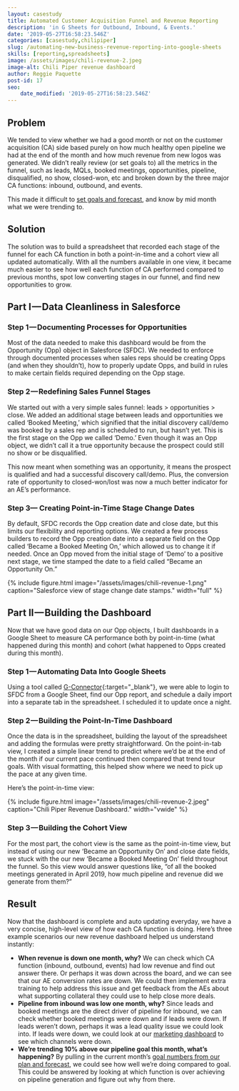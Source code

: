 ```yaml
---
layout: casestudy
title: Automated Customer Acquisition Funnel and Revenue Reporting
description: 'in G Sheets for Outbound, Inbound, & Events.'
date: '2019-05-27T16:58:23.546Z'
categories: [casestudy,chilipiper]
slug: /automating-new-business-revenue-reporting-into-google-sheets
skills: [reporting,spreadsheets]
image: /assets/images/chili-revenue-2.jpeg
image-alt: Chili Piper revenue dashboard
author: Reggie Paquette
post-id: 17
seo:
    date_modified: '2019-05-27T16:58:23.546Z'
---
```


## Problem

We tended to view whether we had a good month or not on the customer acquisition (CA) side based purely on how much healthy open pipeline we had at the end of the month and how much revenue from new logos was generated. We didn’t really review (or set goals to) all the metrics in the funnel, such as leads, MQLs, booked meetings, opportunities, pipeline, disqualified, no show, closed-won, etc and broken down by the three major CA functions: inbound, outbound, and events.

This made it difficult to [set goals and forecast](/created-a-forecast-model-to-double-customer-acquisition-growth), and know by mid month what we were trending to.

## Solution

The solution was to build a spreadsheet that recorded each stage of the funnel for each CA function in both a point-in-time and a cohort view all updated automatically. With all the numbers available in one view, it became much easier to see how well each function of CA performed compared to previous months, spot low converting stages in our funnel, and find new opportunities to grow.

## Part I — Data Cleanliness in Salesforce

### Step 1 — Documenting Processes for Opportunities

Most of the data needed to make this dashboard would be from the Opportunity (Opp) object in Salesforce (SFDC). We needed to enforce through documented processes when sales reps should be creating Opps (and when they shouldn’t), how to properly update Opps, and build in rules to make certain fields required depending on the Opp stage.

### Step 2 — Redefining Sales Funnel Stages

We started out with a very simple sales funnel: leads > opportunities > close. We added an additional stage between leads and opportunities we called ‘Booked Meeting,’ which signified that the initial discovery call/demo was booked by a sales rep and is scheduled to run, but hasn’t yet. This is the first stage on the Opp we called ‘Demo.’ Even though it was an Opp object, we didn’t call it a true opportunity because the prospect could still no show or be disqualified.

This now meant when something was an opportunity, it means the prospect is qualified and had a successful discovery call/demo. Plus, the conversion rate of opportunity to closed-won/lost was now a much better indicator for an AE’s performance.

### Step 3— Creating Point-in-Time Stage Change Dates

By default, SFDC records the Opp creation date and close date, but this limits our flexibility and reporting options. We created a few process builders to record the Opp creation date into a separate field on the Opp called ‘Became a Booked Meeting On,’ which allowed us to change it if needed. Once an Opp moved from the initial stage of ‘Demo’ to a positive next stage, we time stamped the date to a field called “Became an Opportunity On.”

{% include figure.html image="/assets/images/chili-revenue-1.png" caption="Salesforce view of stage change date stamps." width="full" %}

## Part II — Building the Dashboard

Now that we have good data on our Opp objects, I built dashboards in a Google Sheet to measure CA performance both by point-in-time (what happened during this month) and cohort (what happened to Opps created during this month).

### Step 1 — Automating Data Into Google Sheets

Using a tool called [G-Connector](https://gsuite.google.com/marketplace/app/gconnector_for_salesforce/971770431958){:target="_blank"}, we were able to login to SFDC from a Google Sheet, find our Opp report, and schedule a daily import into a separate tab in the spreadsheet. I scheduled it to update once a night.

### Step 2 — Building the Point-In-Time Dashboard

Once the data is in the spreadsheet, building the layout of the spreadsheet and adding the formulas were pretty straightforward. On the point-in-tab view, I created a simple linear trend to predict where we’d be at the end of the month if our current pace continued then compared that trend tour goals. With visual formatting, this helped show where we need to pick up the pace at any given time.

Here’s the point-in-time view:

{% include figure.html image="/assets/images/chili-revenue-2.jpeg" caption="Chili Piper Revenue Dashboard." width="vwide" %}


### Step 3 — Building the Cohort View

For the most part, the cohort view is the same as the point-in-time view, but instead of using our new ‘Became an Opportunity On’ and close date fields, we stuck with the our new ‘Became a Booked Meeting On’ field throughout the funnel. So this view would answer questions like, “of all the booked meetings generated in April 2019, how much pipeline and revenue did we generate from them?”

## Result

Now that the dashboard is complete and auto updating everyday, we have a very concise, high-level view of how each CA function is doing. Here’s three example scenarios our new revenue dashboard helped us understand instantly:

*   **When revenue is down one month, why?** We can check which CA function (inbound, outbound, events) had low revenue and find out answer there. Or perhaps it was down across the board, and we can see that our AE conversion rates are down. We could then implement extra training to help address this issue and get feedback from the AEs about what supporting collateral they could use to help close more deals.
*   **Pipeline from inbound was low one month, why?** Since leads and booked meetings are the direct driver of pipeline for inbound, we can check whether booked meetings were down and if leads were down. If leads weren’t down, perhaps it was a lead quality issue we could look into. If leads were down, we could look at our [marketing dashboard](building-the-marketing-dashboard) to see which channels were down.
*   **We’re trending 10% above our pipeline goal this month, what’s happening?** By pulling in the current month’s [goal numbers from our plan and forecast](/created-a-forecast-model-to-double-customer-acquisition-growth), we could see how well we’re doing compared to goal. This could be answered by looking at which function is over achieving on pipeline generation and figure out why from there.